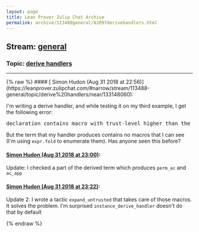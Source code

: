 ```yaml
---
layout: page
title: Lean Prover Zulip Chat Archive 
permalink: archive/113488general/82097derivehandlers.html
---
```


## Stream: [general](https://leanprover-community.github.io/archive/113488general/index.html)
### Topic: [derive handlers](https://leanprover-community.github.io/archive/113488general/82097derivehandlers.html)

---

<base href="https://leanprover.zulipchat.com">
{% raw %}
#### [ Simon Hudon (Aug 31 2018 at 22:56)](https://leanprover.zulipchat.com/#narrow/stream/113488-general/topic/derive%20handlers/near/133148060):
<p>I'm writing a derive handler,  and while testing it on my third example, I get the following error:</p>
<div class="codehilite"><pre><span></span>declaration contains macro with trust-level higher than the one allowed (possible solution: unfold macro, or increase trust-level)
</pre></div>


<p>But the term that my handler produces contains no macros that I can see (I'm using <code>expr.fold</code> to enumerate them). Has anyone seen this before?</p>

#### [ Simon Hudon (Aug 31 2018 at 23:00)](https://leanprover.zulipchat.com/#narrow/stream/113488-general/topic/derive%20handlers/near/133148298):
<p>Update: I checked a part of the derived term which produces <code>perm_ac</code> and <code>ac_app</code></p>

#### [ Simon Hudon (Aug 31 2018 at 23:22)](https://leanprover.zulipchat.com/#narrow/stream/113488-general/topic/derive%20handlers/near/133149243):
<p>Update 2: I wrote a tactic <code>expand_untrusted</code> that takes care of those macros. It solves the problem. I'm surprised <code>instance_derive_handler</code> doesn't do that by default</p>


{% endraw %}
